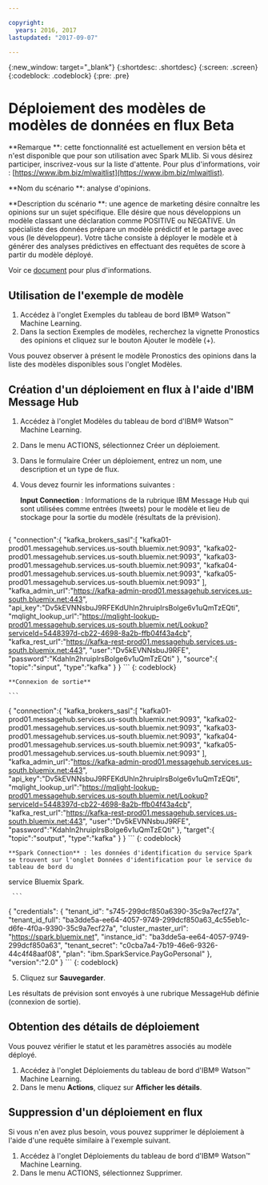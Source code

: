 ```yaml
---

copyright:
  years: 2016, 2017
lastupdated: "2017-09-07"

---
```


{:new_window: target="_blank"}
{:shortdesc: .shortdesc}
{:screen: .screen}
{:codeblock: .codeblock}
{:pre: .pre}

# Déploiement des modèles de modèles de données en flux <span class='tag--beta'>Beta</span>

**Remarque **: cette fonctionnalité est actuellement en version bêta et n'est disponible que pour son utilisation avec Spark MLlib. Si vous désirez participer, inscrivez-vous sur la liste d'attente. Pour plus d'informations,  voir : [https://www.ibm.biz/mlwaitlist](https://www.ibm.biz/mlwaitlist).

**Nom du scénario **: analyse d'opinions.

**Description du scénario **: une agence de marketing désire connaître les opinions sur un sujet spécifique. Elle désire que nous développions un modèle classant une déclaration comme POSITIVE ou NEGATIVE. Un spécialiste des données prépare un modèle prédictif et le partage avec vous (le développeur). Votre tâche consiste à déployer le modèle et à générer des analyses prédictives en effectuant des requêtes de score à partir du modèle déployé.

Voir ce [document](https://github.com/pmservice/tweet-sentiment-prediction) pour plus d'informations.

## Utilisation de l'exemple de modèle

1. Accédez à l'onglet Exemples du tableau de bord IBM® Watson™ Machine Learning.
2. Dans la section Exemples de modèles, recherchez la vignette Pronostics des opinions et cliquez sur le bouton Ajouter le modèle (+).

Vous pouvez observer à présent le modèle Pronostics des opinions dans la liste des modèles disponibles sous l'onglet Modèles.


## Création d'un déploiement en flux à l'aide d'IBM Message Hub

1.  Accédez à l'onglet Modèles du tableau de bord d'IBM® Watson™ Machine Learning.
2.  Dans le menu ACTIONS, sélectionnez Créer un déploiement.
3.  Dans le formulaire Créer un déploiement, entrez un nom, une description et un type de flux.
4.  Vous devez fournir les informations suivantes :

    **Input Connection** : Informations de la rubrique IBM Message Hub qui sont utilisées comme entrées (tweets) pour le modèle et lieu de stockage pour la sortie du modèle
(résultats de la prévision).

    ```
  {
     "connection":{
        "kafka_brokers_sasl":[
           "kafka01-prod01.messagehub.services.us-south.bluemix.net:9093",
         "kafka02-prod01.messagehub.services.us-south.bluemix.net:9093",
         "kafka03-prod01.messagehub.services.us-south.bluemix.net:9093",
         "kafka04-prod01.messagehub.services.us-south.bluemix.net:9093",
         "kafka05-prod01.messagehub.services.us-south.bluemix.net:9093"
        ],
      "kafka_admin_url":"https://kafka-admin-prod01.messagehub.services.us-south.bluemix.net:443",
      "api_key":"Dv5kEVNNsbuJ9RFEKdUhIn2hruipIrsBolge6v1uQmTzEQti",
      "mqlight_lookup_url":"https://mqlight-lookup-prod01.messagehub.services.us-south.bluemix.net/Lookup?serviceId=5448397d-cb22-4698-8a2b-ffb04f43a4cb",
      "kafka_rest_url":"https://kafka-rest-prod01.messagehub.services.us-south.bluemix.net:443",
      "user":"Dv5kEVNNsbuJ9RFE",
      "password":"KdahIn2hruipIrsBolge6v1uQmTzEQti"
     },
   "source":{
        "topic":"sinput",
         "type":"kafka"
      }
  }
    ```
    {: codeblock}

    **Connexion de sortie**

    ```
 {
    "connection":{
       "kafka_brokers_sasl":[
          "kafka01-prod01.messagehub.services.us-south.bluemix.net:9093",
         "kafka02-prod01.messagehub.services.us-south.bluemix.net:9093",
         "kafka03-prod01.messagehub.services.us-south.bluemix.net:9093",
         "kafka04-prod01.messagehub.services.us-south.bluemix.net:9093",
         "kafka05-prod01.messagehub.services.us-south.bluemix.net:9093"
       ],
      "kafka_admin_url":"https://kafka-admin-prod01.messagehub.services.us-south.bluemix.net:443",
      "api_key":"Dv5kEVNNsbuJ9RFEKdUhIn2hruipIrsBolge6v1uQmTzEQti",
      "mqlight_lookup_url":"https://mqlight-lookup-prod01.messagehub.services.us-south.bluemix.net/Lookup?serviceId=5448397d-cb22-4698-8a2b-ffb04f43a4cb",
      "kafka_rest_url":"https://kafka-rest-prod01.messagehub.services.us-south.bluemix.net:443",
      "user":"Dv5kEVNNsbuJ9RFE",
      "password":"KdahIn2hruipIrsBolge6v1uQmTzEQti"
    },
   "target":{
       "topic":"soutput",
         "type":"kafka"
      }
 }
    ```
    {: codeblock}

    **Spark Connection** : les données d'identification du service Spark se trouvent sur l'onglet Données d'identification pour le service du tableau de bord du
service Bluemix Spark.

     ```
{
     "credentials": {
       "tenant_id": "s745-299dcf850a6390-35c9a7ecf27a",
      "tenant_id_full": "ba3dde5a-ee64-4057-9749-299dcf850a63_4c55eb1c-d6fe-4f0a-9390-35c9a7ecf27a",
      "cluster_master_url": "https://spark.bluemix.net",
      "instance_id": "ba3dde5a-ee64-4057-9749-299dcf850a63",
      "tenant_secret": "c0cba7a4-7b19-46e6-9326-44c4f48aaf08",
      "plan": "ibm.SparkService.PayGoPersonal"
     },
         "version":"2.0"
}
     ```
     {: codeblock}

5. Cliquez sur **Sauvegarder**.

Les résultats de prévision sont envoyés à une rubrique MessageHub définie (connexion de sortie).

## Obtention des détails de déploiement

Vous pouvez vérifier le statut et les paramètres associés au modèle déployé.
1. Accédez à l'onglet Déploiements du tableau de bord d'IBM® Watson™ Machine Learning.
2. Dans le menu **Actions**, cliquez sur **Afficher les détails**.

## Suppression d'un déploiement en flux

Si vous n'en avez plus besoin, vous pouvez supprimer le déploiement à l'aide d'une requête similaire à l'exemple suivant.

1. Accédez à l'onglet Déploiements du tableau de bord d'IBM® Watson™ Machine Learning.
2. Dans le menu ACTIONS, sélectionnez Supprimer.
